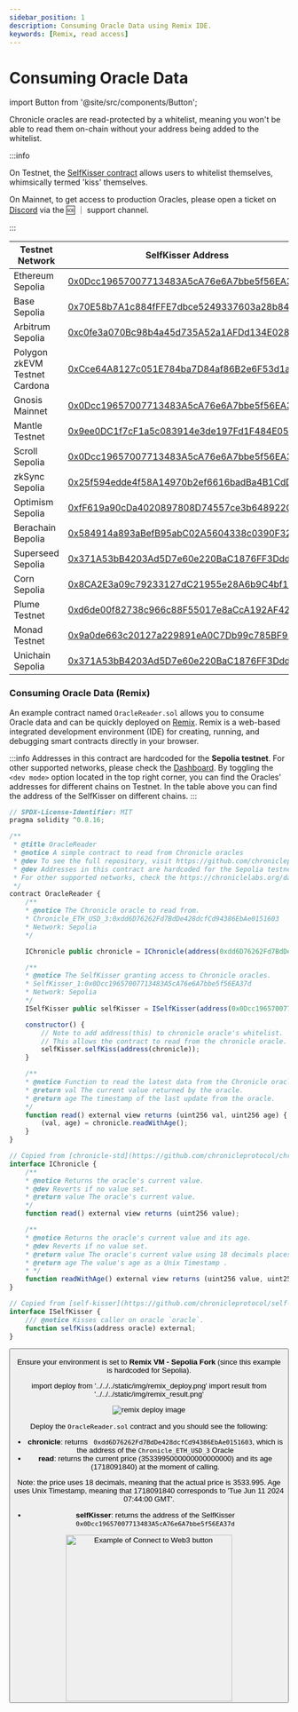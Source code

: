 ```yaml
---
sidebar_position: 1
description: Consuming Oracle Data using Remix IDE.
keywords: [Remix, read access]
---
```

# Consuming Oracle Data

import Button from '@site/src/components/Button';

Chronicle oracles are read-protected by a whitelist, meaning you won't be able to read them on-chain without your address being added to the whitelist.

:::info

On Testnet, the [SelfKisser contract](https://github.com/chronicleprotocol/self-kisser) allows users to whitelist themselves, whimsically termed 'kiss' themselves.

On Mainnet, to get access to production Oracles, please open a ticket on [Discord](https://discord.com/invite/CjgvJ9EspJ) via the 🆘 ｜ support channel.

:::

| Testnet Network               | SelfKisser Address                                                                                                                           |
| ----------------------------- | -------------------------------------------------------------------------------------------------------------------------------------------- |
| Ethereum Sepolia              | [0x0Dcc19657007713483A5cA76e6A7bbe5f56EA37d](https://sepolia.etherscan.io/address/0x0Dcc19657007713483A5cA76e6A7bbe5f56EA37d#code)           |
| Base Sepolia                  | [0x70E58b7A1c884fFFE7dbce5249337603a28b8422](https://sepolia.basescan.org/address/0x70E58b7A1c884fFFE7dbce5249337603a28b8422#code)           |
| Arbitrum Sepolia              | [0xc0fe3a070Bc98b4a45d735A52a1AFDd134E0283f](https://sepolia.arbiscan.io/address/0xc0fe3a070Bc98b4a45d735A52a1AFDd134E0283f#code)            |
| Polygon zkEVM Testnet Cardona | [0xCce64A8127c051E784ba7D84af86B2e6F53d1a09](https://cardona-zkevm.polygonscan.com/address/0xCce64A8127c051E784ba7D84af86B2e6F53d1a09#code)  |
| Gnosis Mainnet                | [0x0Dcc19657007713483A5cA76e6A7bbe5f56EA37d](https://gnosisscan.io/address/0x0Dcc19657007713483A5cA76e6A7bbe5f56EA37d#code)                  |
| Mantle Testnet                | [0x9ee0DC1f7cF1a5c083914e3de197Fd1F484E0578](https://explorer.sepolia.mantle.xyz/address/0x9ee0DC1f7cF1a5c083914e3de197Fd1F484E0578#code)    |
| Scroll Sepolia                | [0x0Dcc19657007713483A5cA76e6A7bbe5f56EA37d](https://sepolia.scrollscan.com/address/0x0Dcc19657007713483A5cA76e6A7bbe5f56EA37d#code)         |
| zkSync Sepolia                | [0x25f594edde4f58A14970b2ef6616badBa4B1CdDD](https://sepolia.explorer.zksync.io/address/0x25f594edde4f58A14970b2ef6616badBa4B1CdDD#contract) |
| Optimism Sepolia              | [0xfF619a90cDa4020897808D74557ce3b648922C37](https://sepolia-optimism.etherscan.io/address/0xfF619a90cDa4020897808D74557ce3b648922C37#code)  |
| Berachain Bepolia              | [0x584914a893aBefB95abC02A5604338c0390F328B](https://bepolia.beratrail.io/address/0x584914a893aBefB95abC02A5604338c0390F328B)            |
| Superseed Sepolia             | [0x371A53bB4203Ad5D7e60e220BaC1876FF3Ddda5B](https://sepolia-explorer.superseed.xyz/address/0x371A53bB4203Ad5D7e60e220BaC1876FF3Ddda5B#code) |
| Corn Sepolia             | [0x8CA2E3a09c79233127dC21955e28A6b9C4bf166E](https://testnet.cornscan.io/address/0x8CA2E3a09c79233127dC21955e28A6b9C4bf166E) |
| Plume Testnet            | [0xd6de00f82738c966c88F55017e8aCcA192AF42a1](https://testnet-explorer.plumenetwork.xyz/address/0xd6de00f82738c966c88F55017e8aCcA192AF42a1) |
| Monad Testnet           | [0x9a0de663c20127a229891eA0C7Db99c785BF91e3](https://monad-testnet.socialscan.io/address/0x9a0de663c20127a229891eA0C7Db99c785BF91e3) |
| Unichain Sepolia        | [0x371A53bB4203Ad5D7e60e220BaC1876FF3Ddda5B](https://unichain-sepolia.blockscout.com/address/0x371A53bB4203Ad5D7e60e220BaC1876FF3Ddda5B) |

### Consuming Oracle Data (Remix)

An example contract named `OracleReader.sol` allows you to consume Oracle data and can be quickly deployed on [Remix](https://remix.ethereum.org/). Remix is a web-based integrated development environment (IDE) for creating, running, and debugging smart contracts directly in your browser. 

:::info
Addresses in this contract are hardcoded for the **Sepolia testnet**.
For other supported networks, please check the [Dashboard](https://chroniclelabs.org/dashboard). By toggling the `<dev mode>` option located in the top right corner, you can find the Oracles' addresses for different chains on Testnet. In the table above you can find the address of the SelfKisser on different chains.
:::

```js
// SPDX-License-Identifier: MIT
pragma solidity ^0.8.16;

/**
 * @title OracleReader
 * @notice A simple contract to read from Chronicle oracles
 * @dev To see the full repository, visit https://github.com/chronicleprotocol/OracleReader-Example.
 * @dev Addresses in this contract are hardcoded for the Sepolia testnet.
 * For other supported networks, check the https://chroniclelabs.org/dashboard/oracles.
 */
contract OracleReader {
    /**
    * @notice The Chronicle oracle to read from.
    * Chronicle_ETH_USD_3:0xdd6D76262Fd7BdDe428dcfCd94386EbAe0151603
    * Network: Sepolia
    */

    IChronicle public chronicle = IChronicle(address(0xdd6D76262Fd7BdDe428dcfCd94386EbAe0151603));

    /** 
    * @notice The SelfKisser granting access to Chronicle oracles.
    * SelfKisser_1:0x0Dcc19657007713483A5cA76e6A7bbe5f56EA37d
    * Network: Sepolia
    */
    ISelfKisser public selfKisser = ISelfKisser(address(0x0Dcc19657007713483A5cA76e6A7bbe5f56EA37d));

    constructor() {
        // Note to add address(this) to chronicle oracle's whitelist.
        // This allows the contract to read from the chronicle oracle.
        selfKisser.selfKiss(address(chronicle));
    }

    /** 
    * @notice Function to read the latest data from the Chronicle oracle.
    * @return val The current value returned by the oracle.
    * @return age The timestamp of the last update from the oracle.
    */
    function read() external view returns (uint256 val, uint256 age) {
        (val, age) = chronicle.readWithAge();
    }
}

// Copied from [chronicle-std](https://github.com/chronicleprotocol/chronicle-std/blob/main/src/IChronicle.sol).
interface IChronicle {
    /** 
    * @notice Returns the oracle's current value.
    * @dev Reverts if no value set.
    * @return value The oracle's current value.
    */
    function read() external view returns (uint256 value);

    /** 
    * @notice Returns the oracle's current value and its age.
    * @dev Reverts if no value set.
    * @return value The oracle's current value using 18 decimals places.
    * @return age The value's age as a Unix Timestamp .
    * */
    function readWithAge() external view returns (uint256 value, uint256 age);
}

// Copied from [self-kisser](https://github.com/chronicleprotocol/self-kisser/blob/main/src/ISelfKisser.sol).
interface ISelfKisser {
    /// @notice Kisses caller on oracle `oracle`.
    function selfKiss(address oracle) external;
}
```
<Button label="Try on Remix" link="https://remix.ethereum.org/#url=https://github.com/chronicleprotocol/chronicle-foundry-template/blob/main/src/OracleReader.sol&lang=en&optimize=false&runs=200&evmVersion=null&version=soljson-v0.8.26+commit.8a97fa7a.js" size="lg"/>

Ensure your environment is set to **Remix VM - Sepolia Fork** (since this example is hardcoded for Sepolia).

import deploy from '../../../static/img/remix_deploy.png'
import result from '../../../static/img/remix_result.png'

<div class="text--center"> 
<img src={deploy} alt="remix deploy image" style={{width: 300}} />
</div>
<!-- ![Example banner](../../../static/img/remix_deploy.png) -->

Deploy the `OracleReader.sol` contract and you should see the following:
- **chronicle**: returns ` 0xdd6D76262Fd7BdDe428dcfCd94386EbAe0151603`, which is the address of the `Chronicle_ETH_USD_3` Oracle
- **read**: returns the current price (3533995000000000000000) and its age (1718091840) at the moment of calling.

Note: the price uses 18 decimals, meaning that the actual price is 3533.995. Age uses Unix Timestamp, meaning that 1718091840 corresponds to 'Tue Jun 11 2024 07:44:00 GMT'.

- **selfKisser**: returns the address of the SelfKisser `0x0Dcc19657007713483A5cA76e6A7bbe5f56EA37d`

<div style={{textAlign: 'center'}}>
<img
    src="/img/Developers/Tutorials/OracleReader.png"
    alt="Example of Connect to Web3 button"
    width="300"
/>
</div>
